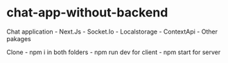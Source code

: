 # chat-app-without-backend
Chat application - Next.Js - Socket.Io - Localstorage - ContextApi - Other pakages

Clone - npm i in both folders - npm run dev for client - npm start for server
